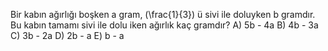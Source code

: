 Bir kabın ağırlığı boşken a gram, \(\frac{1}{3}\) ü sivi ile doluyken b gramdır. Bu kabın tamamı sivi ile dolu iken ağırlık kaç gramdır?
A) 5b - 4a
B) 4b - 3a
C) 3b - 2a
D) 2b - a
E) b - a

